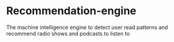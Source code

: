 # Recommendation-engine
The machine intelligence engine to detect user read patterns and recommend radio shows and podcasts to listen to
